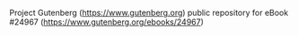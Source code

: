 Project Gutenberg (https://www.gutenberg.org) public repository for eBook #24967 (https://www.gutenberg.org/ebooks/24967)
